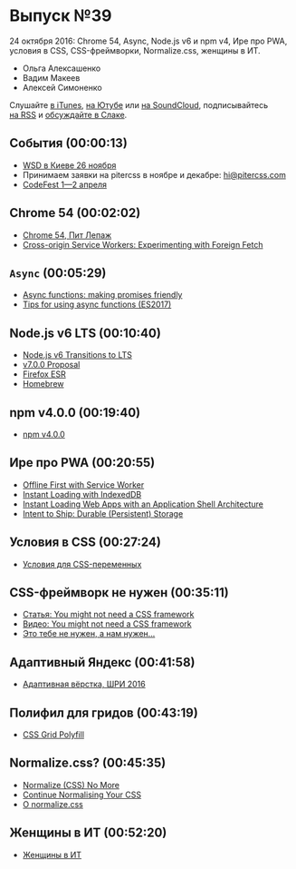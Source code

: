 # Выпуск №39

24 октября 2016: Chrome 54, Async, Node.js v6 и npm v4, Ире про PWA, условия в CSS, CSS-фреймворки, Normalize.css, женщины в ИТ.

- Ольга Алексашенко
- Вадим Макеев
- Алексей Симоненко

Слушайте [в iTunes](https://itunes.apple.com/ru/podcast/veb-standarty/id1080500016), [на Ютубе](https://www.youtube.com/playlist?list=PLMBnwIwFEFHcwuevhsNXkFTcadeX5R1Go) или [на SoundCloud](https://soundcloud.com/web-standards), подписывайтесь [на RSS](https://web-standards.ru/podcast/feed/) и [обсуждайте в Слаке](http://slack.web-standards.ru/).

## События (00:00:13)

- [WSD в Киеве 26 ноября](https://wsd.events/2016/11/26/)
- Принимаем заявки на pitercss в ноябре и декабре: [hi@pitercss.com](mailto:hi@pitercss.com)
- [CodeFest 1—2 апреля](http://www.codefest.ru/speakers/ru/)

## Chrome 54 (00:02:02)

- [Chrome 54, Пит Лепаж](https://youtu.be/qPD2yc8BoDk)
- [Cross-origin Service Workers: Experimenting with Foreign Fetch](https://developers.google.com/web/updates/2016/09/foreign-fetch)

## `Async` (00:05:29)

- [Async functions: making promises friendly](https://developers.google.com/web/fundamentals/getting-started/primers/async-functions)
- [Tips for using async functions (ES2017)](http://www.2ality.com/2016/10/async-function-tips.html)

## Node.js v6 LTS (00:10:40)

- [Node.js v6 Transitions to LTS](https://medium.com/p/be7f18c17159)
- [v7.0.0 Proposal](https://github.com/nodejs/node/pull/9099)
- [Firefox ESR](https://www.mozilla.org/en-US/firefox/organizations/)
- [Homebrew](http://brew.sh/)

## npm v4.0.0 (00:19:40)

- [npm v4.0.0](https://github.com/npm/npm/releases/tag/v4.0.0)

## Ире про PWA  (00:20:55)

- [Offline First with Service Worker](https://bitsofco.de/bitsofcode-pwa-part-1-offline-first-with-service-worker/)
- [Instant Loading with IndexedDB](https://bitsofco.de/bitsofcode-pwa-part-2-instant-loading-with-indexeddb/)
- [Instant Loading Web Apps with an Application Shell Architecture](https://developers.google.com/web/updates/2015/11/app-shell)
- [Intent to Ship: Durable (Persistent) Storage](https://groups.google.com/a/chromium.org/d/msg/blink-dev/nAM3o4NSMsI/3gRKsOuYBgAJ)

## Условия в CSS (00:27:24)

- [Условия для CSS-переменных](http://kizu.ru/fun/conditions-for-css-variables/)

## CSS-фреймворк не нужен (00:35:11)

- [Статья: You might not need a CSS framework](https://hacks.mozilla.org/2016/04/you-might-not-need-a-css-framework/)
- [Видео: You might not need a CSS framework](https://youtu.be/5FdHqVDlXu0)
- [Это тебе не нужен, а нам нужен…](https://vk.com/wall-32017543_9397)

## Адаптивный Яндекс (00:41:58)

- [Адаптивная вёрстка, ШРИ 2016](https://youtu.be/Y5450Ns5L4M?list=PLKaafC45L_SSn3kZGmnh6uRSTAzDNNdYC)

## Полифил для гридов (00:43:19)

- [CSS Grid Polyfill](https://github.com/FremyCompany/css-grid-polyfill)

## Normalize.css? (00:45:35)

- [Normalize (CSS) No More](http://shaunrashid.com/2015/09/15/normalize-css-no-more/)
- [Continue Normalising Your CSS](http://csswizardry.com/2016/10/continue-normalising-your-css/)
- [О normalize.css](https://htmlacademy.ru/blog/64-about-normalize-css)

## Женщины в ИТ (00:52:20)

- [Женщины в ИТ](http://b.netology.ru/women)
